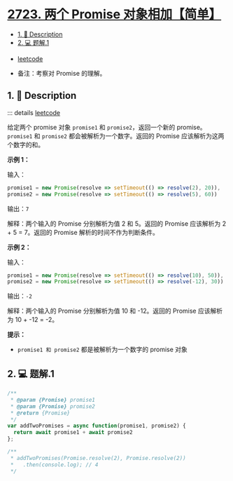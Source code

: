 # [2723. 两个 Promise 对象相加【简单】](https://github.com/Tdahuyou/TNotes.leetcode/tree/main/notes/2723.%20%E4%B8%A4%E4%B8%AA%20Promise%20%E5%AF%B9%E8%B1%A1%E7%9B%B8%E5%8A%A0%E3%80%90%E7%AE%80%E5%8D%95%E3%80%91)

<!-- region:toc -->
- [1. 📝 Description](#1--description)
- [2. 💻 题解.1](#2--题解1)
<!-- endregion:toc -->
- [leetcode](https://leetcode.cn/problems/add-two-promises)

- 备注：考察对 Promise 的理解。

## 1. 📝 Description

::: details [leetcode](https://leetcode.cn)

给定两个 promise 对象 `promise1` 和 `promise2`，返回一个新的 promise。`promise1` 和 `promise2` 都会被解析为一个数字。返回的 Promise 应该解析为这两个数字的和。

**示例 1：**

输入：
```js
promise1 = new Promise(resolve => setTimeout(() => resolve(2), 20)),
promise2 = new Promise(resolve => setTimeout(() => resolve(5), 60))
```

输出：`7`

解释：两个输入的 Promise 分别解析为值 2 和 5。返回的 Promise 应该解析为 2 + 5 = 7。返回的 Promise 解析的时间不作为判断条件。

**示例 2：**

输入：
```js
promise1 = new Promise(resolve => setTimeout(() => resolve(10), 50)),
promise2 = new Promise(resolve => setTimeout(() => resolve(-12), 30))
```

输出：`-2`

解释：两个输入的 Promise 分别解析为值 10 和 -12。返回的 Promise 应该解析为 10 + -12 = -2。

**提示：**

- `promise1 和 promise2` 都是被解析为一个数字的 promise 对象

## 2. 💻 题解.1

```javascript
/**
 * @param {Promise} promise1
 * @param {Promise} promise2
 * @return {Promise}
 */
var addTwoPromises = async function(promise1, promise2) {
  return await promise1 + await promise2
};

/**
 * addTwoPromises(Promise.resolve(2), Promise.resolve(2))
 *   .then(console.log); // 4
 */
```
